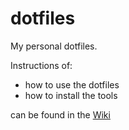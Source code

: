 # dotfiles

My personal dotfiles.

Instructions of:
* how to use the dotfiles
* how to install the tools 
  
can be found in the [Wiki](https://github.com/quatran/dotfiles/wiki)
